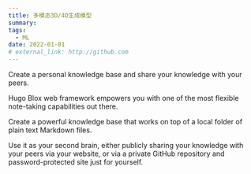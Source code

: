 ```yaml
---
title: 多模态3D/4D生成模型
summary: 
tags:
  - ML
date: 2022-01-01
# external_link: http://github.com
---
```

Create a personal knowledge base and share your knowledge with your peers.

Hugo Blox web framework empowers you with one of the most flexible note-taking capabilities out there.

Create a powerful knowledge base that works on top of a local folder of plain text Markdown files.

Use it as your second brain, either publicly sharing your knowledge with your peers via your website, or via a private GitHub repository and password-protected site just for yourself.